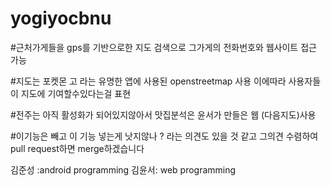 # yogiyocbnu
#근처가게들을 gps를 기반으로한 지도 검색으로 그가게의 전화번호와 웹사이트 접근 가능    

#지도는 포켓몬 고 라는 유명한 앱에 사용된 openstreetmap 사용 이에따라 사용자들이 지도에 기여할수있다는걸 표현 

#전주는 아직 활성화가 되어있지않아서 맛집분석은 윤서가 만들은 웹 (다음지도)사용

#이기능은 빼고 이 기능 넣는게 낫지않나 ? 라는 의견도 있을 것 같고  그의견 수렴하여 pull request하면 merge하겠습니다 

 김준성 :android programming                     김윤서: web programming  
